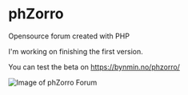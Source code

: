 # phZorro
Opensource forum created with PHP

I'm working on finishing the first version.

You can test the beta on https://bynmin.no/phzorro/

![Image of phZorro Forum](https://github.com/Fantablup/sussysql/bglob/main/3.jpg)
